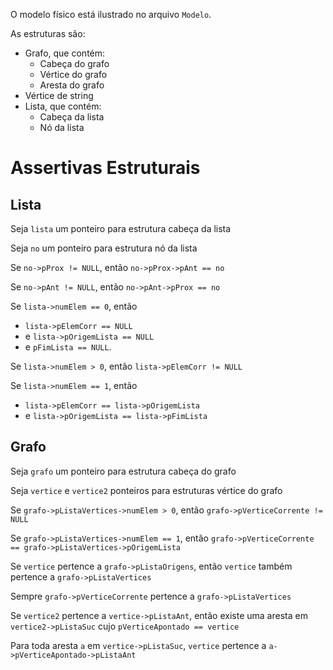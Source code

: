 O modelo físico está ilustrado no arquivo `Modelo`.

As estruturas são:

- Grafo, que contém:
    - Cabeça do grafo
    - Vértice do grafo
    - Aresta do grafo
- Vértice de string
- Lista, que contém:
    - Cabeça da lista
    - Nó da lista

# Assertivas Estruturais

## Lista

Seja `lista` um ponteiro para estrutura cabeça da lista

Seja `no` um ponteiro para estrutura nó da lista

Se `no->pProx != NULL`, então `no->pProx->pAnt == no`

Se `no->pAnt != NULL`, então `no->pAnt->pProx == no`

Se `lista->numElem == 0`, então

 - `lista->pElemCorr == NULL`
 - e `lista->pOrigemLista == NULL` 
 - e `pFimLista == NULL`.

Se `lista->numElem > 0`, então `lista->pElemCorr != NULL`

Se `lista->numElem == 1`, então

 -  `lista->pElemCorr == lista->pOrigemLista` 
 -  e `lista->pOrigemLista == lista->pFimLista`


## Grafo

Seja `grafo` um ponteiro para estrutura cabeça do grafo

Seja `vertice` e `vertice2` ponteiros para estruturas vértice do grafo

Se `grafo->pListaVertices->numElem > 0`, então `grafo->pVerticeCorrente != NULL`

Se `grafo->pListaVertices->numElem == 1`, então `grafo->pVerticeCorrente == grafo->pListaVertices->pOrigemLista`

Se `vertice` pertence a `grafo->pListaOrigens`, então `vertice` também pertence a `grafo->pListaVertices`

Sempre `grafo->pVerticeCorrente` pertence a `grafo->pListaVertices`

Se `vertice2` pertence a  `vertice->pListaAnt`, então existe uma aresta em `vertice2->pListaSuc` cujo `pVerticeApontado == vertice`

Para toda aresta `a` em `vertice->pListaSuc`, `vertice` pertence a `a->pVerticeApontado->pListaAnt`
